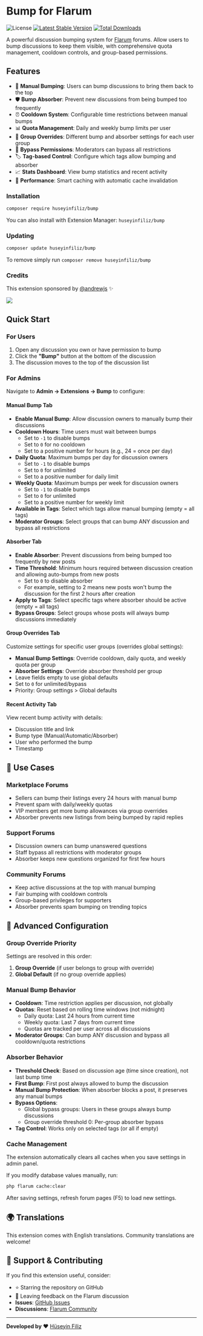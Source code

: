 # Bump for Flarum

![License](https://img.shields.io/badge/license-MIT-blue.svg)
[![Latest Stable Version](https://img.shields.io/packagist/v/huseyinfiliz/bump.svg)](https://packagist.org/packages/huseyinfiliz/bump)
[![Total Downloads](https://img.shields.io/packagist/dt/huseyinfiliz/bump.svg)](https://packagist.org/packages/huseyinfiliz/bump)

A powerful discussion bumping system for [Flarum](https://flarum.org) forums. Allow users to bump discussions to keep them visible, with comprehensive quota management, cooldown controls, and group-based permissions.

## Features

- 🔄 **Manual Bumping**: Users can bump discussions to bring them back to the top
- 🛡️ **Bump Absorber**: Prevent new discussions from being bumped too frequently
- ⏰ **Cooldown System**: Configurable time restrictions between manual bumps
- 📊 **Quota Management**: Daily and weekly bump limits per user
- 👥 **Group Overrides**: Different bump and absorber settings for each user group
- 🚫 **Bypass Permissions**: Moderators can bypass all restrictions
- 🏷️ **Tag-based Control**: Configure which tags allow bumping and absorber
- 📈 **Stats Dashboard**: View bump statistics and recent activity
- 🚀 **Performance**: Smart caching with automatic cache invalidation

### Installation

```bash
composer require huseyinfiliz/bump
```

You can also install with Extension Manager: `huseyinfiliz/bump`

### Updating

```sh
composer update huseyinfiliz/bump
```
To remove simply run `composer remove huseyinfiliz/bump`

### Credits
This extension sponsored by [@andrewjs](https://discuss.flarum.org/u/andrewjs) ✨

![](https://flarum.org/extension/huseyinfiliz/bump/open-graph-image)

## Quick Start

### For Users
1. Open any discussion you own or have permission to bump
2. Click the **"Bump"** button at the bottom of the discussion
3. The discussion moves to the top of the discussion list

### For Admins
Navigate to **Admin → Extensions → Bump** to configure:

#### Manual Bump Tab
- **Enable Manual Bump**: Allow discussion owners to manually bump their discussions
- **Cooldown Hours**: Time users must wait between bumps
  - Set to `-1` to disable bumps
  - Set to `0` for no cooldown
  - Set to a positive number for hours (e.g., 24 = once per day)
- **Daily Quota**: Maximum bumps per day for discussion owners
  - Set to `-1` to disable bumps
  - Set to `0` for unlimited
  - Set to a positive number for daily limit
- **Weekly Quota**: Maximum bumps per week for discussion owners
  - Set to `-1` to disable bumps
  - Set to `0` for unlimited
  - Set to a positive number for weekly limit
- **Available in Tags**: Select which tags allow manual bumping (empty = all tags)
- **Moderator Groups**: Select groups that can bump ANY discussion and bypass all restrictions

#### Absorber Tab
- **Enable Absorber**: Prevent discussions from being bumped too frequently by new posts
- **Time Threshold**: Minimum hours required between discussion creation and allowing auto-bumps from new posts
  - Set to `0` to disable absorber
  - For example, setting to 2 means new posts won't bump the discussion for the first 2 hours after creation
- **Apply to Tags**: Select specific tags where absorber should be active (empty = all tags)
- **Bypass Groups**: Select groups whose posts will always bump discussions immediately

#### Group Overrides Tab
Customize settings for specific user groups (overrides global settings):
- **Manual Bump Settings**: Override cooldown, daily quota, and weekly quota per group
- **Absorber Settings**: Override absorber threshold per group
- Leave fields empty to use global defaults
- Set to `0` for unlimited/bypass
- Priority: Group settings > Global defaults

#### Recent Activity Tab
View recent bump activity with details:
- Discussion title and link
- Bump type (Manual/Automatic/Absorber)
- User who performed the bump
- Timestamp

## 🎯 Use Cases

### Marketplace Forums
- Sellers can bump their listings every 24 hours with manual bump
- Prevent spam with daily/weekly quotas
- VIP members get more bump allowances via group overrides
- Absorber prevents new listings from being bumped by rapid replies

### Support Forums
- Discussion owners can bump unanswered questions
- Staff bypass all restrictions with moderator groups
- Absorber keeps new questions organized for first few hours

### Community Forums
- Keep active discussions at the top with manual bumping
- Fair bumping with cooldown controls
- Group-based privileges for supporters
- Absorber prevents spam bumping on trending topics

## 🔧 Advanced Configuration

### Group Override Priority
Settings are resolved in this order:
1. **Group Override** (if user belongs to group with override)
2. **Global Default** (if no group override applies)

### Manual Bump Behavior
- **Cooldown**: Time restriction applies per discussion, not globally
- **Quotas**: Reset based on rolling time windows (not midnight)
  - Daily quota: Last 24 hours from current time
  - Weekly quota: Last 7 days from current time
  - Quotas are tracked per user across all discussions
- **Moderator Groups**: Can bump ANY discussion and bypass all cooldown/quota restrictions

### Absorber Behavior
- **Threshold Check**: Based on discussion age (time since creation), not last bump time
- **First Bump**: First post always allowed to bump the discussion
- **Manual Bump Protection**: When absorber blocks a post, it preserves any manual bumps
- **Bypass Options**:
  - Global bypass groups: Users in these groups always bump discussions
  - Group override threshold 0: Per-group absorber bypass
- **Tag Control**: Works only on selected tags (or all if empty)

### Cache Management
The extension automatically clears all caches when you save settings in admin panel.

If you modify database values manually, run:
```bash
php flarum cache:clear
```

After saving settings, refresh forum pages (F5) to load new settings.

## 🌍 Translations

This extension comes with English translations. Community translations are welcome!

## 💖 Support & Contributing
If you find this extension useful, consider:
- ⭐ Starring the repository on GitHub
- 💬 Leaving feedback on the Flarum discussion
- **Issues**: [GitHub Issues](https://github.com/huseyinfiliz/bump/issues)
- **Discussions**: [Flarum Community](https://discuss.flarum.org)

---

**Developed by** ❤️ [Hüseyin Filiz](https://huseyinfiliz.com/en)
